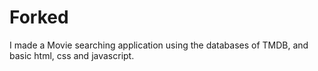 # Forked
I made a Movie searching application using the databases of TMDB, and basic html, css and javascript.